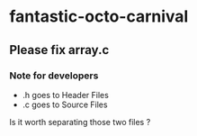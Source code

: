 # fantastic-octo-carnival

## Please fix array.c

### Note for developers
- .h goes to Header Files
- .c goes to Source Files

Is it worth separating those two files ?
